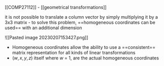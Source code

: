 [[COMP27112]] - [[geometrical transformations]]

it is not possible to translate a column vector by simply multiplying it by a 3x3 matrix - to solve this problem, ==homogeneous coordinates can be used== with an additional dimension

![[Pasted image 20230207153427.png]]

- Homogeneous coordinates allow the ability to use a ==consistent== matrix representation for all kinds of linear transformations 
- $(w,x,y,z)$ itself where $w$ = 1, are the actual homogeneous coordinates